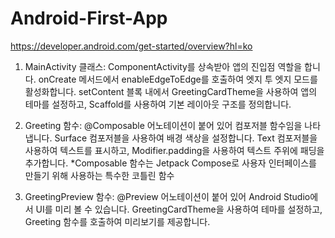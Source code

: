 # Android-First-App
https://developer.android.com/get-started/overview?hl=ko

1. MainActivity 클래스:
ComponentActivity를 상속받아 앱의 진입점 역할을 합니다.
onCreate 메서드에서 enableEdgeToEdge를 호출하여 엣지 투 엣지 모드를 활성화합니다.
setContent 블록 내에서 GreetingCardTheme을 사용하여 앱의 테마를 설정하고, Scaffold를 사용하여 기본 레이아웃 구조를 정의합니다.

3. Greeting 함수:
@Composable 어노테이션이 붙어 있어 컴포저블 함수임을 나타냅니다.
Surface 컴포저블을 사용하여 배경 색상을 설정합니다.
Text 컴포저블을 사용하여 텍스트를 표시하고, Modifier.padding을 사용하여 텍스트 주위에 패딩을 추가합니다.
*Composable 함수는 Jetpack Compose로 사용자 인터페이스를 만들기 위해 사용하는 특수한 코틀린 함수

5. GreetingPreview 함수:
@Preview 어노테이션이 붙어 있어 Android Studio에서 UI를 미리 볼 수 있습니다.
GreetingCardTheme을 사용하여 테마를 설정하고, Greeting 함수를 호출하여 미리보기를 제공합니다.
